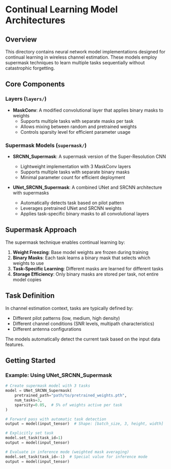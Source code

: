 # Continual Learning Model Architectures

## Overview

This directory contains neural network model implementations designed for continual learning in wireless channel estimation. These models employ supermask techniques to learn multiple tasks sequentially without catastrophic forgetting.

## Core Components

### Layers (`layers/`)

- **MaskConv**: A modified convolutional layer that applies binary masks to weights
  - Supports multiple tasks with separate masks per task
  - Allows mixing between random and pretrained weights
  - Controls sparsity level for efficient parameter usage

### Supermask Models (`supermask/`)

- **SRCNN_Supermask**: A supermask version of the Super-Resolution CNN
  - Lightweight implementation with 3 MaskConv layers
  - Supports multiple tasks with separate binary masks
  - Minimal parameter count for efficient deployment

- **UNet_SRCNN_Supermask**: A combined UNet and SRCNN architecture with supermasks
  - Automatically detects task based on pilot pattern
  - Leverages pretrained UNet and SRCNN weights
  - Applies task-specific binary masks to all convolutional layers

## Supermask Approach

The supermask technique enables continual learning by:

1. **Weight Freezing**: Base model weights are frozen during training
2. **Binary Masks**: Each task learns a binary mask that selects which weights to use
3. **Task-Specific Learning**: Different masks are learned for different tasks
4. **Storage Efficiency**: Only binary masks are stored per task, not entire model copies

## Task Definition

In channel estimation context, tasks are typically defined by:
- Different pilot patterns (low, medium, high density)
- Different channel conditions (SNR levels, multipath characteristics)
- Different antenna configurations

The models automatically detect the current task based on the input data features.

## Getting Started

### Example: Using UNet_SRCNN_Supermask

```python
# Create supermask model with 3 tasks
model = UNet_SRCNN_Supermask(
    pretrained_path="path/to/pretrained_weights.pth",
    num_tasks=3,
    sparsity=0.05,  # 5% of weights active per task
)

# Forward pass with automatic task detection
output = model(input_tensor)  # Shape: [batch_size, 3, height, width]

# Explicitly set task
model.set_task(task_id=1)
output = model(input_tensor)

# Evaluate in inference mode (weighted mask averaging)
model.set_task(task_id=-1)  # Special value for inference mode
output = model(input_tensor)
```
